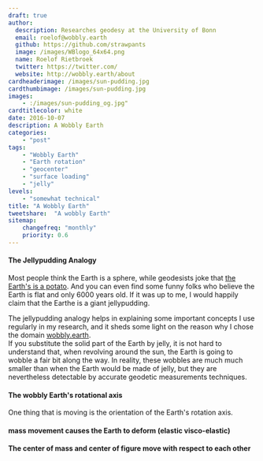 ```yaml
---
draft: true
author:
  description: Researches geodesy at the University of Bonn
  email: roelof@wobbly.earth
  github: https://github.com/strawpants
  image: /images/WBlogo_64x64.png
  name: Roelof Rietbroek
  twitter: https://twitter.com/
  website: http://wobbly.earth/about
cardheaderimage: /images/sun-pudding.jpg
cardthumbimage: /images/sun-pudding.jpg
images:
    - :/images/sun-pudding_og.jpg"
cardtitlecolor: white
date: 2016-10-07
description: A Wobbly Earth
categories:
    - "post"
tags:
    - "Wobbly Earth"
    - "Earth rotation"
    - "geocenter"
    - "surface loading"
    - "jelly"
levels:
    - "somewhat technical"
title: "A Wobbly Earth"
tweetshare:  "A wobbly Earth"
sitemap:
    changefreq: "monthly"
    priority: 0.6
---
```


#### The Jellypudding Analogy

Most people think the Earth is a sphere, while geodesists joke that [the Earth's is a potato](http://www.gfz-potsdam.de/en/media-communication/mediathek/image-galleries/geoid-the-potsdam-gravity-potato/). And you can even find some funny folks who believe the Earth is flat and only 6000 years old. If it was up to me, I would happily claim that the Earthe is a giant jellypudding. <!--more-->

The jellypudding analogy helps in explaining some important concepts I use regularly in my research, and it sheds some light on the reason why I chose the domain [wobbly.earth](/).  
If you substitute the solid part of the Earth by jelly, it is not hard to understand that, when revolving around the sun, the Earth is going to wobble a fair bit along the way. In reality, these wobbles are much much smaller than when the Earth would be made of jelly, but they are nevertheless detectable by accurate geodetic measurements techniques.

#### The wobbly Earth's rotational axis 
One thing that is moving is the orientation of the Earth's rotation axis. 


#### mass movement causes the Earth to deform (elastic visco-elastic)

#### The center of mass and center of figure move with respect to each other


